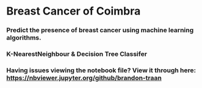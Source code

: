 # Breast Cancer of Coimbra
### Predict the presence of breast cancer using machine learning algorithms.
### K-NearestNeighbour & Decision Tree Classifer

### Having issues viewing the notebook file? View it through here: https://nbviewer.jupyter.org/github/brandon-traan
